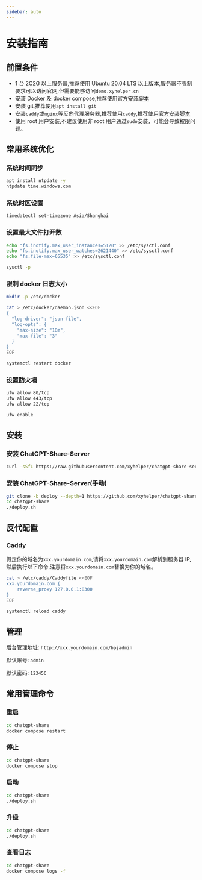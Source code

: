 ```yaml
---
sidebar: auto
---
```

# 安装指南

## 前置条件

- 1 台 2C2G 以上服务器,推荐使用 Ubuntu 20.04 LTS 以上版本,服务器不强制要求可以访问官网,但需要能够访问`demo.xyhelper.cn`
- 安装 Docker 及 docker compose,推荐使用[官方安装脚本](https://docs.docker.com/engine/install/ubuntu/#install-using-the-convenience-script)
- 安装 git,推荐使用`apt install git`
- 安装`caddy`或`nginx`等反向代理服务器,推荐使用`caddy`,推荐使用[官方安装脚本](https://caddyserver.com/docs/install#debian-ubuntu-raspbian)
- 使用 root 用户安装,不建议使用非 root 用户通过`sudo`安装，可能会导致权限问题。

## 常用系统优化

### 系统时间同步

```bash
apt install ntpdate -y
ntpdate time.windows.com
```

### 系统时区设置

```bash
timedatectl set-timezone Asia/Shanghai
```

### 设置最大文件打开数

```bash
echo "fs.inotify.max_user_instances=5120" >> /etc/sysctl.conf
echo "fs.inotify.max_user_watches=2621440" >> /etc/sysctl.conf
echo "fs.file-max=65535" >> /etc/sysctl.conf

sysctl -p
```

### 限制 docker 日志大小

```bash
mkdir -p /etc/docker

cat > /etc/docker/daemon.json <<EOF
{
  "log-driver": "json-file",
  "log-opts": {
    "max-size": "10m",
    "max-file": "3"
  }
}
EOF

systemctl restart docker
```

### 设置防火墙

```bash
ufw allow 80/tcp
ufw allow 443/tcp
ufw allow 22/tcp

ufw enable
```

## 安装

### 安装 ChatGPT-Share-Server

```bash
curl -sSfL https://raw.githubusercontent.com/xyhelper/chatgpt-share-server/deploy/quick-install.sh | bash
```

### 安装 ChatGPT-Share-Server(手动)

```bash
git clone -b deploy --depth=1 https://github.com/xyhelper/chatgpt-share-server.git chatgpt-share
cd chatgpt-share
./deploy.sh
```

## 反代配置

### Caddy

假定你的域名为`xxx.yourdomain.com`,请将`xxx.yourdomain.com`解析到服务器 IP,然后执行以下命令,注意将`xxx.yourdomain.com`替换为你的域名。

```bash
cat > /etc/caddy/Caddyfile <<EOF
xxx.yourdomain.com {
    reverse_proxy 127.0.0.1:8300
}
EOF

systemctl reload caddy
```

## 管理

后台管理地址: `http://xxx.yourdomain.com/bpjadmin`

默认账号: `admin`

默认密码: `123456`

## 常用管理命令

### 重启

```bash
cd chatgpt-share
docker compose restart
```

### 停止

```bash
cd chatgpt-share
docker compose stop
```

### 启动

```bash
cd chatgpt-share
./deploy.sh
```

### 升级

```bash
cd chatgpt-share
./deploy.sh
```

### 查看日志

```bash 
cd chatgpt-share
docker compose logs -f
```

